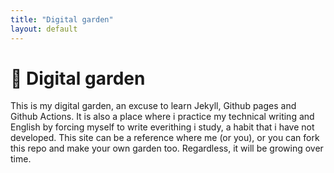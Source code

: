 ```yaml
---
title: "Digital garden"
layout: default
---
```


# 🌱 Digital garden

This is my digital garden, an excuse to learn Jekyll, Github pages and Github Actions. 
It is also a place where i practice my technical writing and English by forcing myself to write everithing i study, a habit that i have not developed. 
This site can be a reference where me (or you), or you can fork this repo and make your own garden too. Regardless, it will be growing over time.
